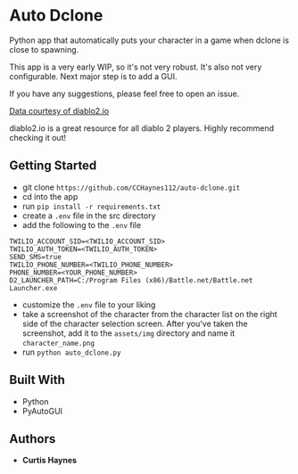 # Auto Dclone

Python app that automatically puts your character in a game when dclone is close to spawning.

This app is a very early WIP, so it's not very robust. It's also not very configurable. Next major step is to add a GUI.

 If you have any suggestions, please feel free to open an issue.

<a href="https://diablo2.io/dclonetracker.php">Data courtesy of diablo2.io</a>

diablo2.io is a great resource for all diablo 2 players. Highly recommend checking it out!

## Getting Started

* git clone `https://github.com/CCHaynes112/auto-dclone.git`
* cd into the app
* run `pip install -r requirements.txt`
* create a `.env` file in the src directory
* add the following to the `.env` file
```
TWILIO_ACCOUNT_SID=<TWILIO_ACCOUNT_SID>
TWILIO_AUTH_TOKEN=<TWILIO_AUTH_TOKEN>
SEND_SMS=true
TWILIO_PHONE_NUMBER=<TWILIO_PHONE_NUMBER>
PHONE_NUMBER=<YOUR_PHONE_NUMBER>
D2_LAUNCHER_PATH=C:/Program Files (x86)/Battle.net/Battle.net Launcher.exe
```
* customize the `.env` file to your liking
* take a screenshot of the character from the character list on the right side of the character selection screen. After you've taken the screenshot, add it to the `assets/img` directory and name it `character_name.png`
* run `python auto_dclone.py`

## Built With

* Python
* PyAutoGUI

## Authors

* **Curtis Haynes**